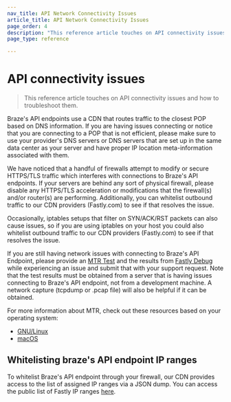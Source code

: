 ```yaml
---
nav_title: API Network Connectivity Issues
article_title: API Network Connectivity Issues
page_order: 4
description: "This reference article touches on API connectivity issues and how to troubleshoot them." 
page_type: reference

---
```

# API connectivity issues

> This reference article touches on API connectivity issues and how to troubleshoot them. 

Braze's API endpoints use a CDN that routes traffic to the closest POP based on DNS information.  If you are having issues connecting or notice that you are connecting to a POP that is not efficient, please make sure to use your provider's DNS servers or DNS servers that are set up in the same data center as your server and have proper IP location meta-information associated with them.

We have noticed that a handful of firewalls attempt to modify or secure
HTTPS/TLS traffic which interferes with connections to Braze's API endpoints. If your servers are behind any sort of physical firewall, please disable any HTTPS/TLS acceleration or modifications that the firewall(s) and/or router(s) are performing.  Additionally, you can whitelist outbound traffic to our CDN providers (Fastly.com) to see if that resolves the issue.

Occasionally, iptables setups that filter on SYN/ACK/RST packets can also cause issues, so if you are using iptables on your host you could also whitelist outbound traffic to our CDN providers (Fastly.com) to see if that resolves the issue.

If you are still having network issues with connecting to Braze's API Endpoint, please provide an [MTR Test][1] and the results from [Fastly Debug][2]
while experiencing an issue and submit that with your support request.
Note that the test results must be obtained from a server that is having issues connecting to Braze's API endpoint, not from a development machine.  A network capture (tcpdump or .pcap file) will also be helpful if it can be obtained.

For more information about MTR, check out these resources based on your operating system:

- [GNU/Linux][4]
- [macOS][5]

## Whitelisting braze's API endpoint IP ranges

To whitelist Braze's API endpoint through your firewall, our CDN provides access to the list of assigned IP ranges via a JSON dump. You can access the public list of Fastly IP ranges [here][3].


[1]: https://www.privateinternetaccess.com/helpdesk/kb/articles/what-is-an-mtr-test-and-how-do-i-run-one-2
[2]: http://www.fastly-debug.com/
[3]: https://api.fastly.com/public-ip-list
[4]: https://www.digitalocean.com/community/tutorials/how-to-use-traceroute-and-mtr-to-diagnose-network-issues
[5]: https://formulae.brew.sh/formula/mtr
